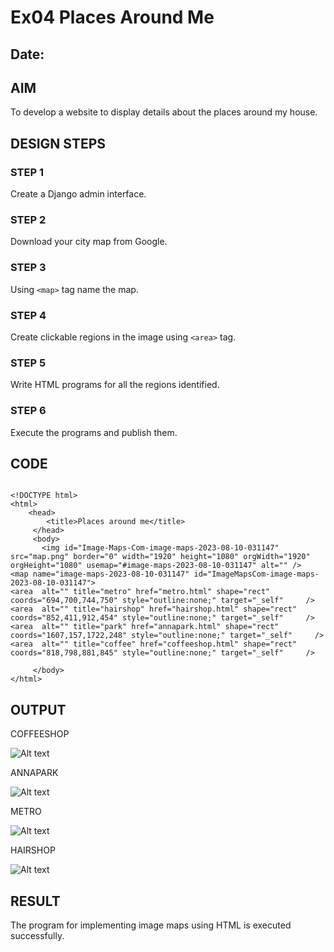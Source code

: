 # Ex04 Places Around Me
## Date: 

## AIM
To develop a website to display details about the places around my house.

## DESIGN STEPS

### STEP 1
Create a Django admin interface.

### STEP 2
Download your city map from Google.

### STEP 3
Using ```<map>``` tag name the map.

### STEP 4
Create clickable regions in the image using ```<area>``` tag.

### STEP 5
Write HTML programs for all the regions identified.

### STEP 6
Execute the programs and publish them.

## CODE
```

<!DOCTYPE html>
<html>
    <head>
        <title>Places around me</title>
     </head>
     <body>
       <img id="Image-Maps-Com-image-maps-2023-08-10-031147" src="map.png" border="0" width="1920" height="1080" orgWidth="1920" orgHeight="1080" usemap="#image-maps-2023-08-10-031147" alt="" />
<map name="image-maps-2023-08-10-031147" id="ImageMapsCom-image-maps-2023-08-10-031147">
<area  alt="" title="metro" href="metro.html" shape="rect" coords="694,700,744,750" style="outline:none;" target="_self"     />
<area  alt="" title="hairshop" href="hairshop.html" shape="rect" coords="852,411,912,454" style="outline:none;" target="_self"     />
<area  alt="" title="park" href="annapark.html" shape="rect" coords="1607,157,1722,248" style="outline:none;" target="_self"     />
<area  alt="" title="coffee" href="coffeeshop.html" shape="rect" coords="818,798,881,845" style="outline:none;" target="_self"     />

     </body>
</html>
```

## OUTPUT

COFFEESHOP

![Alt text](<Screenshot from 2023-12-13 18-18-42.png>)

ANNAPARK

![Alt text](<Screenshot from 2023-12-13 18-19-08.png>)

METRO

![Alt text](<Screenshot from 2023-12-13 18-19-30.png>)

HAIRSHOP

![Alt text](<Screenshot from 2023-12-13 18-20-03.png>)






## RESULT
The program for implementing image maps using HTML is executed successfully.
